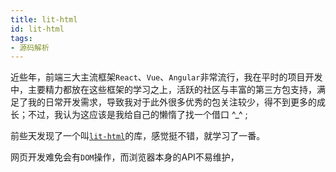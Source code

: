 ```yaml
---
title: lit-html
id: lit-html
tags:
- 源码解析
---
```

近些年，前端三大主流框架`React`、`Vue`、`Angular`非常流行，我在平时的项目开发中，主要精力都放在这些框架的学习之上，活跃的社区与丰富的第三方包支持，满足了我的日常开发需求，导致我对于此外很多优秀的包关注较少，得不到更多的成长；不过，我认为这应该是我给自己的懒惰了找一个借口 \^_^ ;

前些天发现了一个叫[`lit-html`](https://github.com/Polymer/lit-html)的库，感觉挺不错，就学习了一番。

网页开发难免会有`DOM`操作，而浏览器本身的API不易维护，

















<!--stackedit_data:
eyJoaXN0b3J5IjpbLTEyOTY1NDEwMzMsNTAwNDk5NTUxLC00Mj
EyNTAyMTQsLTM0OTk2MzI3MSwtMTkzNzQwODQyNSw2NTAxOTQw
NTksLTc4MDc2OTg0NV19
-->